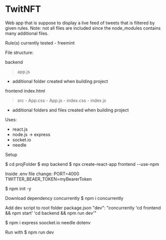 # TwitNFT

Web app that is suppose to display a live feed of tweets that is filtered by given rules. Note: not all files are included since the node_modules contains many additional files. 

Rule(s) currently tested - freemint

File structure:

  backend
   > app.js
   + additional folder created when building project

 frontend
   index.html
   > src
     - App.css
     - App.js
     - index.css
     - index.js
   + additional folders and files created when building project
  
Uses:
  - react.js
  - node.js -> express
  - socket.io
  - needle
  
 Setup
 
 $ cd projFolder 
 $ exp backend
 $ npx create-react-app frontend --use-npm
 
 
 Inside .env file change:
    PORT=4000
    TWITTER_BEAER_TOKEN=myBearerToken
 
 $ npm init -y
 
 Download dependency concurrently
 $ npm i concurrently
 
 Add dev script to root folder package.json
 "dev": "concurrently 'cd frontend && npm start' 'cd backend && npm run dev'"
 
 $ npm i express soocket.io needle dotenv
 
 Run with 
 $ npm run dev
 
 
 
  

  
    
